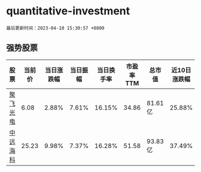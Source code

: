 # quantitative-investment

`最后更新时间：2023-04-10 15:30:57 +0800`

## 强势股票

|股票|当前价|当日涨跌幅|当日振幅|当日换手率|市盈率TTM|总市值|近10日涨跌幅|
|----|----|----|----|----|----|----|----|
|[聚飞光电](https://xueqiu.com/S/SZ300303)|6.08|2.88%|7.61%|16.15%|34.86|81.61亿|25.88%|
|[中远海科](https://xueqiu.com/S/SZ002401)|25.23|9.98%|7.37%|16.28%|51.58|93.83亿|37.49%|
